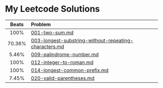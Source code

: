 # My Leetcode Solutions

| Beats  | Problem                                                                                                        |
|:------:|:---------------------------------------------------------------------------------------------------------------|
|  100%  | [001-two-sum.md](001-two-sum.md)                                                                               |
| 70.36% | [003-longest-substring-without-repeating-characters.md](003-longest-substring-without-repeating-characters.md) |
| 5.46%  | [009-palindrome-number.md](009-palindrome-number.md)                                                           |
|  100%  | [012-integer-to-roman.md](012-integer-to-roman.md)                                                             |
|  100%  | [014-longest-common-prefix.md](014-longest-common-prefix.md)                                                   |
| 7.45%  | [020-valid-parentheses.md](020-valid-parentheses.md)                                                           |
